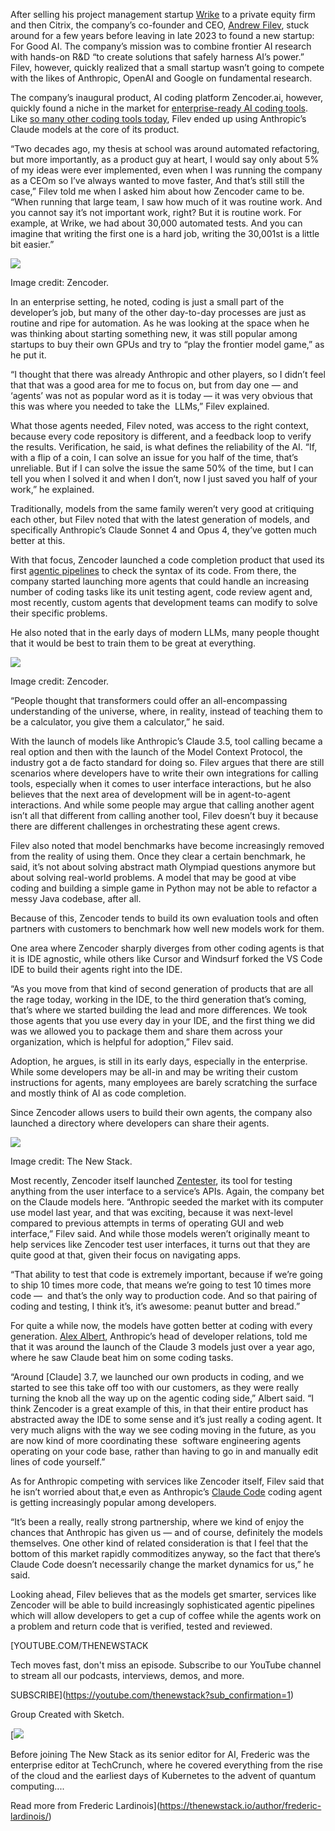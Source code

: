 After selling his project management startup [Wrike](https://www.wrike.com/) to a private equity firm and then Citrix, the company’s co-founder and CEO, [Andrew Filev](https://www.linkedin.com/in/filev/), stuck around for a few years before leaving in late 2023 to found a new startup: For Good AI. The company’s mission was to combine frontier AI research with hands-on R&D “to create solutions that safely harness AI’s power.” Filev, however, quickly realized that a small startup wasn’t going to compete with the likes of Anthropic, OpenAI and Google on fundamental research.

The company’s inaugural product, AI coding platform Zencoder.ai, however, quickly found a niche in the market for [enterprise-ready AI coding tools](https://thenewstack.io/your-ai-coding-buddy-is-always-available-at-2-am/). Like [so many other coding tools today](http://anthropic.com/partners/powered-by-claude), Filev ended up using Anthropic’s Claude models at the core of its product.

“Two decades ago, my thesis at school was around automated refactoring, but more importantly, as a product guy at heart, I would say only about 5% of my ideas were ever implemented, even when I was running the company as a CEOm so I’ve always wanted to move faster, And that’s still still the case,” Filev told me when I asked him about how Zencoder came to be. “When running that large team, I saw how much of it was routine work. And you cannot say it’s not important work, right? But it is routine work. For example, at Wrike, we had about 30,000 automated tests. And you can imagine that writing the first one is a hard job, writing the 30,001st is a little bit easier.”

[![](https://cdn.thenewstack.io/media/2025/07/b87dda1e-zen-agents-features.png)](https://cdn.thenewstack.io/media/2025/07/b87dda1e-zen-agents-features.png)

Image credit: Zencoder.

In an enterprise setting, he noted, coding is just a small part of the developer’s job, but many of the other day-to-day processes are just as routine and ripe for automation. As he was looking at the space when he was thinking about starting something new, it was still popular among startups to buy their own GPUs and try to “play the frontier model game,” as he put it.

“I thought that there was already Anthropic and other players, so I didn’t feel that that was a good area for me to focus on, but from day one — and ‘agents’ was not as popular word as it is today — it was very obvious that this was where you needed to take the  LLMs,” Filev explained.

What those agents needed, Filev noted, was access to the right context, because every code repository is different, and a feedback loop to verify the results. Verification, he said, is what defines the reliability of the AI. “If, with a flip of a coin, I can solve an issue for you half of the time, that’s unreliable. But if I can solve the issue the same 50% of the time, but I can tell you when I solved it and when I don’t, now I just saved you half of your work,” he explained.

Traditionally, models from the same family weren’t very good at critiquing each other, but Filev noted that with the latest generation of models, and specifically Anthropic’s Claude Sonnet 4 and Opus 4, they’ve gotten much better at this.

With that focus, Zencoder launched a code completion product that used its first [agentic pipelines](https://zencoder.ai/product/agentic-pipeline) to check the syntax of its code. From there, the company started launching more agents that could handle an increasing number of coding tasks like its unit testing agent, code review agent and, most recently, custom agents that development teams can modify to solve their specific problems.

He also noted that in the early days of modern LLMs, many people thought that it would be best to train them to be great at everything.

[![](https://cdn.thenewstack.io/media/2025/07/0fb70efc-unit20testing20-2016_920-20dark-1.webp)](https://cdn.thenewstack.io/media/2025/07/0fb70efc-unit20testing20-2016_920-20dark-1.webp)

Image credit: Zencoder.

“People thought that transformers could offer an all-encompassing understanding of the universe, where, in reality, instead of teaching them to be a calculator, you give them a calculator,” he said.

With the launch of models like Anthropic’s Claude 3.5, tool calling became a real option and then with the launch of the Model Context Protocol, the industry got a de facto standard for doing so. Filev argues that there are still scenarios where developers have to write their own integrations for calling tools, especially when it comes to user interface interactions, but he also believes that the next area of development will be in agent-to-agent interactions. And while some people may argue that calling another agent isn’t all that different from calling another tool, Filev doesn’t buy it because there are different challenges in orchestrating these agent crews.

Filev also noted that model benchmarks have become increasingly removed from the reality of using them. Once they clear a certain benchmark, he said, it’s not about solving abstract math Olympiad questions anymore but about solving real-world problems. A model that may be good at vibe coding and building a simple game in Python may not be able to refactor a messy Java codebase, after all.

Because of this, Zencoder tends to build its own evaluation tools and often partners with customers to benchmark how well new models work for them.

One area where Zencoder sharply diverges from other coding agents is that it is IDE agnostic, while others like Cursor and Windsurf forked the VS Code IDE to build their agents right into the IDE.

“As you move from that kind of second generation of products that are all the rage today, working in the IDE, to the third generation that’s coming, that’s where we started building the lead and more differences. We took those agents that you use every day in your IDE, and the first thing we did was we allowed you to package them and share them across your organization, which is helpful for adoption,” Filev said.

Adoption, he argues, is still in its early days, especially in the enterprise. While some developers may be all-in and may be writing their custom instructions for agents, many employees are barely scratching the surface and mostly think of AI as code completion.

Since Zencoder allows users to build their own agents, the company also launched a directory where developers can share their agents.

[![](https://cdn.thenewstack.io/media/2025/07/0a6d1fa0-img_0962-scaled.jpg)](https://cdn.thenewstack.io/media/2025/07/0a6d1fa0-img_0962-scaled.jpg)

Image credit: The New Stack.

Most recently, Zencoder itself launched [Zentester](https://zencoder.ai/product/zentester), its tool for testing anything from the user interface to a service’s APIs. Again, the company bet on the Claude models here. “Anthropic seeded the market with its computer use model last year, and that was exciting, because it was next-level compared to previous attempts in terms of operating GUI and web interface,” Filev said. And while those models weren’t originally meant to help services like Zencoder test user interfaces, it turns out that they are quite good at that, given their focus on navigating apps.

“That ability to test that code is extremely important, because if we’re going to ship 10 times more code, that means we’re going to test 10 times more code —  and that’s the only way to production code. And so that pairing of coding and testing, I think it’s, it’s awesome: peanut butter and bread.”

For quite a while now, the models have gotten better at coding with every generation. [Alex Albert](https://www.linkedin.com/in/alex-albert/), Anthropic’s head of developer relations, told me that it was around the launch of the Claude 3 models just over a year ago, where he saw Claude beat him on some coding tasks.

“Around [Claude] 3.7, we launched our own products in coding, and we started to see this take off too with our customers, as they were really turning the knob all the way up on the agentic coding side,” Albert said. “I think Zencoder is a great example of this, in that their entire product has abstracted away the IDE to some sense and it’s just really a coding agent. It very much aligns with the way we see coding moving in the future, as you are now kind of more coordinating these  software engineering agents operating on your code base, rather than having to go in and manually edit lines of code yourself.”

As for Anthropic competing with services like Zencoder itself, Filev said that he isn’t worried about that,e even as Anthropic’s [Claude Code](https://thenewstack.io/qa-how-warp-2-0-compares-to-claude-code-and-gemini-cli/) coding agent is getting increasingly popular among developers.

“It’s been a really, really strong partnership, where we kind of enjoy the chances that Anthropic has given us — and of course, definitely the models themselves. One other kind of related consideration is that I feel that the bottom of this market rapidly commoditizes anyway, so the fact that there’s Claude Code doesn’t necessarily change the market dynamics for us,” he said.

Looking ahead, Filev believes that as the models get smarter, services like Zencoder will be able to build increasingly sophisticated agentic pipelines which will allow developers to get a cup of coffee while the agents work on a problem and return code that is verified, tested and reviewed.

[YOUTUBE.COM/THENEWSTACK

Tech moves fast, don't miss an episode. Subscribe to our YouTube
channel to stream all our podcasts, interviews, demos, and more.

SUBSCRIBE](https://youtube.com/thenewstack?sub_confirmation=1)

Group
Created with Sketch.

[![](https://thenewstack.io/wp-content/uploads/2025/03/15a7eb12-cropped-4e88ac40-frederic-profile-2-600x600.jpg)

Before joining The New Stack as its senior editor for AI, Frederic was the enterprise editor at TechCrunch, where he covered everything from the rise of the cloud and the earliest days of Kubernetes to the advent of quantum computing....

Read more from Frederic Lardinois](https://thenewstack.io/author/frederic-lardinois/)